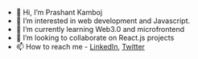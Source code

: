 - 👋 Hi, I’m Prashant Kamboj
- 👀 I’m interested in web development and Javascript.
- 🌱 I’m currently learning Web3.0 and microfrontend
- 💞️ I’m looking to collaborate on React.js projects
- 📫 How to reach me - [LinkedIn](https://www.linkedin.com/in/prashant-kamboj-497688a2/), [Twitter](https://twitter.com/iprashantkamboj)

<!---
Prashant-Kamboj/Prashant-Kamboj is a ✨ special ✨ repository because its `README.md` (this file) appears on your GitHub profile.
You can click the Preview link to take a look at your changes.
--->
